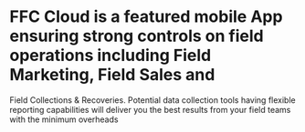 # FFC Cloud is a featured mobile App ensuring strong controls on field operations including Field Marketing, Field Sales and
Field Collections & Recoveries. Potential data collection tools having flexible reporting capabilities will deliver you the best
results from your field teams with the minimum overheads

